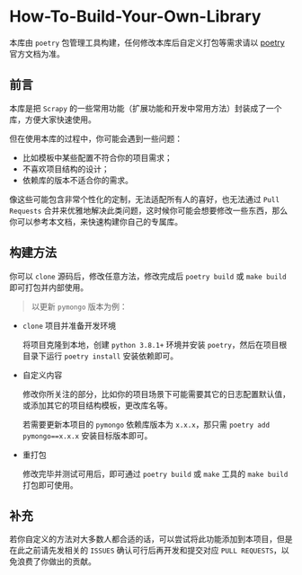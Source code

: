 # How-To-Build-Your-Own-Library

本库由 `poetry` 包管理工具构建，任何修改本库后自定义打包等需求请以 [poetry](https://python-poetry.org/) 官方文档为准。

## 前言

本库是把 `Scrapy` 的一些常用功能（扩展功能和开发中常用方法）封装成了一个库，方便大家快速使用。

但在使用本库的过程中，你可能会遇到一些问题：

- 比如模板中某些配置不符合你的项目需求；
- 不喜欢项目结构的设计；
- 依赖库的版本不适合你的需求。

像这些可能包含非常个性化的定制，无法适配所有人的喜好，也无法通过 `Pull Requests` 合并来优雅地解决此类问题，这时候你可能会想要修改一些东西，那么你可以参考本文档，来快速构建你自己的专属库。

## 构建方法

你可以 `clone` 源码后，修改任意方法，修改完成后 `poetry build` 或 `make build` 即可打包并内部使用。

> 以更新 `pymongo` 版本为例：

- `clone` 项目并准备开发环境

  将项目克隆到本地，创建 `python 3.8.1+` 环境并安装 `poetry`，然后在项目根目录下运行 `poetry install` 安装依赖即可。

- 自定义内容

  修改你所关注的部分，比如你的项目场景下可能需要其它的日志配置默认值，或添加其它的项目结构模板，更改库名等。

  若需要更新本项目的 `pymongo` 依赖库版本为 `x.x.x`，那只需 `poetry add pymongo==x.x.x` 安装目标版本即可。

- 重打包

  修改完毕并测试可用后，即可通过 `poetry build` 或 `make` 工具的 `make build` 打包即可使用。

## 补充

若你自定义的方法对大多数人都合适的话，可以尝试将此功能添加到本项目，但是在此之前请先发相关的 `ISSUES` 确认可行后再开发和提交对应 `PULL REQUESTS`，以免浪费了你做出的贡献。

